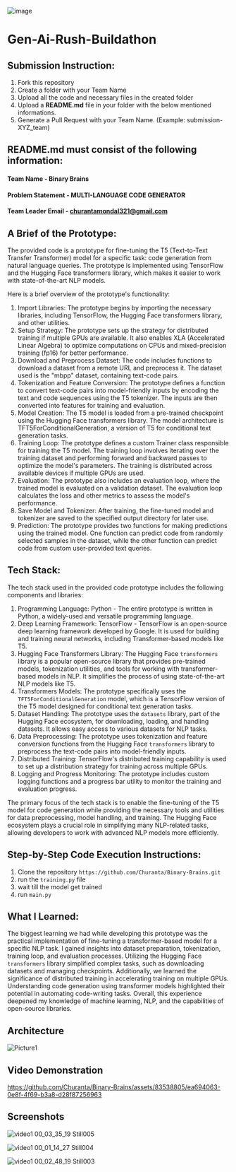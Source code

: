 ![image](https://github.com/Churanta/Binary-Brains/assets/83538805/0924ef3c-8245-4642-9ce3-cf162d79d1bc)
# Gen-Ai-Rush-Buildathon

## Submission Instruction:
  1. Fork this repository
  2. Create a folder with your Team Name
  3. Upload all the code and necessary files in the created folder
  4. Upload a **README.md** file in your folder with the below mentioned informations.
  5. Generate a Pull Request with your Team Name. (Example: submission-XYZ_team)

## README.md must consist of the following information:

#### Team Name - Binary Brains
#### Problem Statement - MULTI-LANGUAGE CODE GENERATOR

#### Team Leader Email - churantamondal321@gmail.com

## A Brief of the Prototype:
The provided code is a prototype for fine-tuning the T5 (Text-to-Text Transfer Transformer) model for a specific task: code generation from natural language queries. The prototype is implemented using TensorFlow and the Hugging Face transformers library, which makes it easier to work with state-of-the-art NLP models.

Here is a brief overview of the prototype's functionality:

1. Import Libraries: The prototype begins by importing the necessary libraries, including TensorFlow, the Hugging Face transformers library, and other utilities.
2. Setup Strategy: The prototype sets up the strategy for distributed training if multiple GPUs are available. It also enables XLA (Accelerated Linear Algebra) to optimize computations on CPUs and mixed-precision training (fp16) for better performance.
3. Download and Preprocess Dataset: The code includes functions to download a dataset from a remote URL and preprocess it. The dataset used is the "mbpp" dataset, containing text-code pairs.
4. Tokenization and Feature Conversion: The prototype defines a function to convert text-code pairs into model-friendly inputs by encoding the text and code sequences using the T5 tokenizer. The inputs are then converted into features for training and evaluation.
5. Model Creation: The T5 model is loaded from a pre-trained checkpoint using the Hugging Face transformers library. The model architecture is TFT5ForConditionalGeneration, a version of T5 for conditional text generation tasks.
6. Training Loop: The prototype defines a custom Trainer class responsible for training the T5 model. The training loop involves iterating over the training dataset and performing forward and backward passes to optimize the model's parameters. The training is distributed across available devices if multiple GPUs are used.
7. Evaluation: The prototype also includes an evaluation loop, where the trained model is evaluated on a validation dataset. The evaluation loop calculates the loss and other metrics to assess the model's performance.
8. Save Model and Tokenizer: After training, the fine-tuned model and tokenizer are saved to the specified output directory for later use.
9. Prediction: The prototype provides two functions for making predictions using the trained model. One function can predict code from randomly selected samples in the dataset, while the other function can predict code from custom user-provided text queries.
  
## Tech Stack: 

The tech stack used in the provided code prototype includes the following components and libraries:
1. Programming Language: Python - The entire prototype is written in Python, a widely-used and versatile programming language.
2. Deep Learning Framework: TensorFlow - TensorFlow is an open-source deep learning framework developed by Google. It is used for building and training neural networks, including Transformer-based models like T5.
3. Hugging Face Transformers Library: The Hugging Face `transformers` library is a popular open-source library that provides pre-trained models, tokenization utilities, and tools for working with transformer-based models in NLP. It simplifies the process of using state-of-the-art NLP models like T5.
4. Transformers Models: The prototype specifically uses the `TFT5ForConditionalGeneration` model, which is a TensorFlow version of the T5 model designed for conditional text generation tasks.
5. Dataset Handling: The prototype uses the `datasets` library, part of the Hugging Face ecosystem, for downloading, loading, and handling datasets. It allows easy access to various datasets for NLP tasks.
6. Data Preprocessing: The prototype uses tokenization and feature conversion functions from the Hugging Face `transformers` library to preprocess the text-code pairs into model-friendly inputs.
7. Distributed Training: TensorFlow's distributed training capability is used to set up a distribution strategy for training across multiple GPUs.
8. Logging and Progress Monitoring: The prototype includes custom logging functions and a progress bar utility to monitor the training and evaluation progress.

The primary focus of the tech stack is to enable the fine-tuning of the T5 model for code generation while providing the necessary tools and utilities for data preprocessing, model handling, and training. The Hugging Face ecosystem plays a crucial role in simplifying many NLP-related tasks, allowing developers to work with advanced NLP models more efficiently.
   
## Step-by-Step Code Execution Instructions:
1. Clone the repository ` https://github.com/Churanta/Binary-Brains.git `
2. run the ` training.py ` file
3. wait till the model get trained
4. run ` main.py `
  
## What I Learned:
  The biggest learning we had while developing this prototype was the practical implementation of fine-tuning a transformer-based model for a specific NLP task. I gained insights into dataset preparation, tokenization, training loop, and evaluation processes. Utilizing the Hugging Face `transformers` library simplified complex tasks, such as downloading datasets and managing checkpoints. Additionally, we learned the significance of distributed training in accelerating training on multiple GPUs. Understanding code generation using transformer models highlighted their potential in automating code-writing tasks. Overall, this experience deepened my knowledge of machine learning, NLP, and the capabilities of open-source libraries.

## Architecture
![Picture1](https://github.com/Churanta/Binary-Brains/assets/83538805/58ae9a02-057b-4def-bf84-aade6a35e131)


## Video Demonstration


https://github.com/Churanta/Binary-Brains/assets/83538805/ea694063-0e8f-4f69-b3a8-d28f87256963

## Screenshots

![video1 00_03_35_19 Still005](https://github.com/Churanta/Binary-Brains/assets/83538805/334c7bbb-80b8-42e1-8d5e-e17b75666ee5)

![video1 00_01_14_27 Still004](https://github.com/Churanta/Binary-Brains/assets/83538805/58371187-aacd-4bad-9689-b9bf5e237853)

![video1 00_02_48_19 Still003](https://github.com/Churanta/Binary-Brains/assets/83538805/5851b13c-4757-4d49-a3ad-4506f2abf3da)
